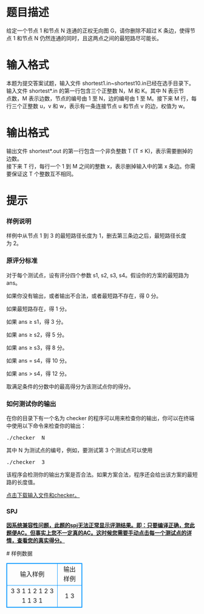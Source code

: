 # 

 
 # 题目描述 
<p>给定一个节点&nbsp;1&nbsp;和节点&nbsp;N&nbsp;连通的正权无向图&nbsp;G，请你删除不超过&nbsp;K&nbsp;条边，使得节点&nbsp;1&nbsp;和节点&nbsp;N&nbsp;仍然连通的同时，且这两点之间的最短路尽可能长。&nbsp;</p> 

 
 # 输入格式 
<p>本题为提交答案试题，输入文件&nbsp;shortest1.in~shortest10.in已经在选手目录下。&nbsp;<br />
输入文件&nbsp;shortest*.in&nbsp;的第一行包含三个正整数&nbsp;N，M&nbsp;和&nbsp;K。其中&nbsp;N&nbsp;表示节<br />
点数，M&nbsp;表示边数，节点的编号由&nbsp;1&nbsp;至&nbsp;N，边的编号由&nbsp;1&nbsp;至&nbsp;M。接下来&nbsp;M&nbsp;行，每行三个正整数&nbsp;u，v&nbsp;和&nbsp;w，表示有一条连接节点&nbsp;u&nbsp;和节点&nbsp;v&nbsp;的边，权值为&nbsp;w。&nbsp;</p> 

 
 # 输出格式 
<p>输出文件&nbsp;shortest*.out&nbsp;的第一行包含一个非负整数&nbsp;T&nbsp;(T&nbsp;&le;&nbsp;K)，表示需要删掉的边数。&nbsp;<br />
接下来&nbsp;T&nbsp;行，每行一个&nbsp;1&nbsp;到&nbsp;M&nbsp;之间的整数&nbsp;x，表示删掉输入中的第&nbsp;x&nbsp;条边。你需要保证这&nbsp;T&nbsp;个整数互不相同。&nbsp;</p> 

 
 # 提示 
<h3>样例说明</h3>

<p>样例中从节点&nbsp;1&nbsp;到&nbsp;3&nbsp;的最短路径长度为&nbsp;1，删去第三条边之后，最短路径长度为&nbsp;2。</p>

<h3>原评分标准</h3>

<p>对于每个测试点，设有评分四个参数&nbsp;s1,&nbsp;s2,&nbsp;s3,&nbsp;s4。假设你的方案的最短路为ans。&nbsp;</p>

<p>如果你没有输出，或者输出不合法，或者最短路不存在，得&nbsp;0&nbsp;分。</p>

<p>如果最短路存在，得&nbsp;1&nbsp;分。&nbsp;</p>

<p>如果&nbsp;ans&nbsp;&ge;&nbsp;s1，得&nbsp;3&nbsp;分。&nbsp;</p>

<p>如果&nbsp;ans&nbsp;&ge;&nbsp;s2，得&nbsp;5&nbsp;分。&nbsp;</p>

<p>如果&nbsp;ans&nbsp;&ge;&nbsp;s3，得&nbsp;8&nbsp;分。&nbsp;</p>

<p>如果&nbsp;ans&nbsp;=&nbsp;s4，得&nbsp;10&nbsp;分。&nbsp;</p>

<p>如果&nbsp;ans&nbsp;&gt;&nbsp;s4，得&nbsp;12&nbsp;分。&nbsp;</p>

<p>取满足条件的分数中的最高得分为该测试点你的得分。&nbsp;</p>

<h3>如何测试你的输出</h3>

<p>在你的目录下有一个名为&nbsp;checker&nbsp;的程序可以用来检查你的输出，你可以在终端中使用以下命令来检查你的输出：&nbsp;</p>

<pre class="ckeditor-code vb">
./checker&nbsp;&nbsp;N</pre>

<p>其中&nbsp;N&nbsp;为测试点的编号，例如，要测试第&nbsp;3&nbsp;个测试点可以使用</p>

<pre class="ckeditor-code vb">
./checker&nbsp;&nbsp;3</pre>

<p>该程序会检测你的输出方案是否合法。如果方案合法，程序还会给出该方案的最短路的长度值。&nbsp;</p>

<p><a href="http://7xta2e.com2.z0.glb.clouddn.com/Tyvj3705.zip">点击下载输入文件和checker。</a></p>

<h3>SPJ</h3>

<p><strong><u>因系统兼容性问题，此题的spj无法正常显示评测结果。即：只要编译正确，您此题便AC。但事实上您不一定真的AC。这时候您需要手动点击每一个测试点的详情，查看您的真实得分。</u></strong></p> 
# 样例数据
<style>
        table,table tr th, table tr td { border:1px solid #0094ff; }
        table { width: 200px; min-height: 25px; line-height: 25px; text-align: center; border-collapse: collapse;}   
    </style>
<table>
	<tr>
		<td>输入样例</td>
		<td>输出样例</td>
	</tr>
<tr><td>3 3 1
1 2 1
2 3 1
1 3 1
</td><td>1
3
</td></tr></table>
